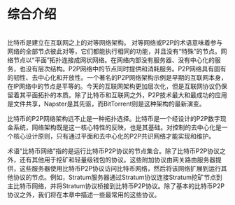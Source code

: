 # 综合介绍

\
比特币是建立在互联网之上的对等网络架构。 对等网络或P2P的术语意味着参与网络的全部节点彼此对等，它们都能执行相同的功能，并且没有“特殊”的节点。网络节点以“平面”拓扑连接成网状网络。在网络内部没有服务器、没有中心化的服务，也没有层次结构。P2P网络中的节点同时提供和消耗服务。P2P网络具有固有的韧性、去中心化和开放性。一个著名的P2P网络架构示例是早期的互联网本身，在IP网络中的节点是平等的。今天的互联网架构更加层次化，但是互联网协议仍保留着其平面拓扑的本质。除了比特币和互联网之外，P2P技术最大和最成功的应用是文件共享，Napster是其先驱，而BitTorrent则是这种架构的最新演变。

比特币的P2P网络架构远不止是一种拓扑选择。比特币是一个经设计的P2P数字现金系统，网络架构既是这一核心特性的反映，也是其基础。对控制的去中心化是一个核心设计原则，只有通过平面和去中心化的P2P共识网络才能实现和维护。

术语“比特币网络”指的是运行比特币P2P协议的节点集合。除了比特币P2P协议之外，还有其他用于挖矿和轻量级钱包的协议。这些附加协议由网关路由服务器提供，这些服务器使用比特币P2P协议访问比特币网络，然后将该网络扩展到运行其他协议的节点。例如，Stratum服务器通过Stratum协议连接Stratum挖矿节点到主比特币网络，并将Stratum协议桥接到比特币P2P协议。除了基本的比特币P2P协议之外，我们将在本章中描述一些最常用的这些协议。
